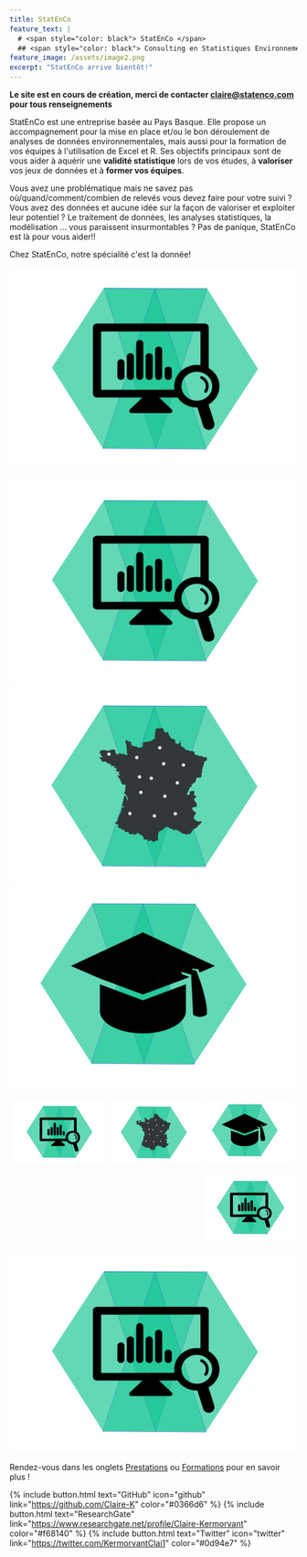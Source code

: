 ```yaml
---
title: StatEnCo
feature_text: |
  # <span style="color: black"> StatEnCo </span>
  ## <span style="color: black"> Consulting en Statistiques Environnementales </span>
feature_image: /assets/image2.png
excerpt: "StatEnCo arrive bientôt!"
---
```


**Le site est en cours de création, merci de contacter claire@statenco.com pour tous renseignements**

StatEnCo est une entreprise basée au Pays Basque. Elle propose un accompagnement pour la mise en place et/ou le bon déroulement de analyses de données environnementales, mais aussi pour la formation de vos équipes à l'utilisation de Excel et R. Ses objectifs principaux sont de vous aider à aquérir une **validité statistique** lors de vos études, à **valoriser** vos jeux de données et à **former vos équipes**.

Vous avez une problématique mais ne savez pas où/quand/comment/combien de relevés vous devez faire pour votre suivi ? Vous avez des données et aucune idée sur la façon de valoriser et exploiter leur potentiel ? Le traitement de données, les analyses statistiques, la modélisation ... vous paraissent insurmontables ? Pas de panique, StatEnCo est là pour vous aider!!

Chez StatEnCo, notre spécialité c'est la donnée! 

<a href="https://statenco.com/categories/"><img src="assets/badge_analyses.svg" alt=""></a>

<p align="center" width="100%">
  <a href="https://statenco.com/categories/"><img src="assets/badge_analyses.svg" alt="a"></a> 
  <a href="https://statenco.com/categories/"><img src="assets/badge_ech.svg" alt=""></a>
  <a href="https://statenco.com/formations/"><img src="assets/badge_formation.svg" alt=""></a>
</p>

<p align="center" width="100%">
    <img width="32%" src="/assets/badge_analyses.svg" href="https://statenco.com/categories/">
    <img width="32%" src="/assets/badge_ech.svg">
    <img width="32%" src="/assets/badge_formation.svg">
</p>


<p align="right" width="100%">
    <img width="33%" src="/assets/badge_analyses.svg" link="https://statenco.com/categories/">
</p>

[![](/assets/badge_analyses.svg)](https://statenco.com/categories/)





Rendez-vous dans les onglets [Prestations](https://statenco.com/categories/) ou [Formations](https://statenco.com/formations/) pour en savoir plus ! 



{% include button.html text="GitHub" icon="github" link="https://github.com/Claire-K" color="#0366d6" %} {% include button.html text="ResearchGate" link="https://www.researchgate.net/profile/Claire-Kermorvant" color="#f68140" %} {% include button.html text="Twitter" icon="twitter" link="https://twitter.com/KermorvantClai1" color="#0d94e7" %} 


